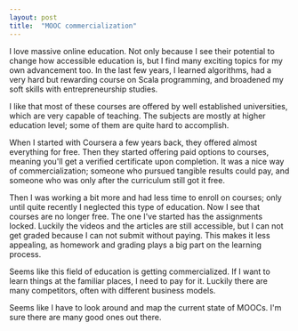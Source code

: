 ```yaml
---
layout: post
title:  "MOOC commercialization"
---
```


I love massive online education. Not only because I see their potential to change how accessible
education is, but I find many exciting topics for my own advancement too. In the last few years,
I learned algorithms, had a very hard but rewarding course on Scala programming, and broadened
my soft skills with entrepreneurship studies.

I like that most of these courses are offered by well established universities, which are very
capable of teaching. The subjects are mostly at higher education level; some of them are quite hard
to accomplish.

When I started with Coursera a few years back, they offered almost everything for free. Then they
started offering paid options to courses, meaning you'll get a verified certificate upon
completion. It was a nice way of commercialization; someone who pursued tangible results could pay,
and someone who was only after the curriculum still got it free.

Then I was working a bit more and had less time to enroll on courses; only until quite recently
I neglected this type of education. Now I see that courses are no longer free. The one I've
started has the assignments locked. Luckily the videos and the articles are still accessible,
but I can not get graded because I can not submit without paying. This makes it less appealing,
as homework and grading plays a big part on the learning process.

Seems like this field of education is getting commercialized. If I want to learn things at the
familiar places, I need to pay for it. Luckily there are many competitors, often with
different business models.

Seems like I have to look around and map the current state of MOOCs. I'm sure there are many good
ones out there.
